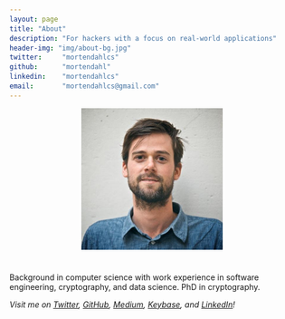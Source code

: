 ```yaml
---
layout: page
title: "About"
description: "For hackers with a focus on real-world applications"
header-img: "img/about-bg.jpg"
twitter:     "mortendahlcs"
github:      "mortendahl"
linkedin:    "mortendahlcs"
email:       "mortendahlcs@gmail.com"
---
```


<img src="/assets/morten.jpg" style="display: block; margin-left: auto; margin-right: auto; margin-bottom: 40px; width: 250px;"/>
<!-- <img src="/assets/morten.jpg" style="float: right; margin-left: 10px; width: 200px;"/> -->

Background in computer science with work experience in software engineering, cryptography, and data science. PhD in cryptography.

<i>
Visit me on
<a href="https://www.twitter.com/mortendahlcs">Twitter</a>,
<a href="https://github.com/mortendahl">GitHub</a>,
<a href="https://medium.com/@mortendahl">Medium</a>,
<a href="https://keybase.io/mortendahl">Keybase</a>,
and <a href="https://www.linkedin.com/in/mortendahlcs">LinkedIn</a>!
</i>

